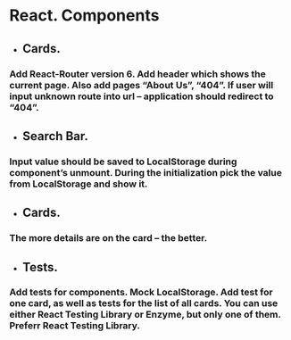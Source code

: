 # React. Components

* ## Cards.

### Add React-Router version 6. Add header which shows the current page. Also add pages “About Us”, “404”. If user will input unknown route into url – application should redirect to “404”.

* ## Search Bar.

### Input value should be saved to LocalStorage during component’s unmount. During the initialization pick the value from LocalStorage and show it.

* ## Cards.

### The more details are on the card – the better.

* ## Tests.

### Add tests for components. Mock LocalStorage. Add test for one card, as well as tests for the list of all cards. You can use either React Testing Library or Enzyme, but only one of them. Preferr React Testing Library.
